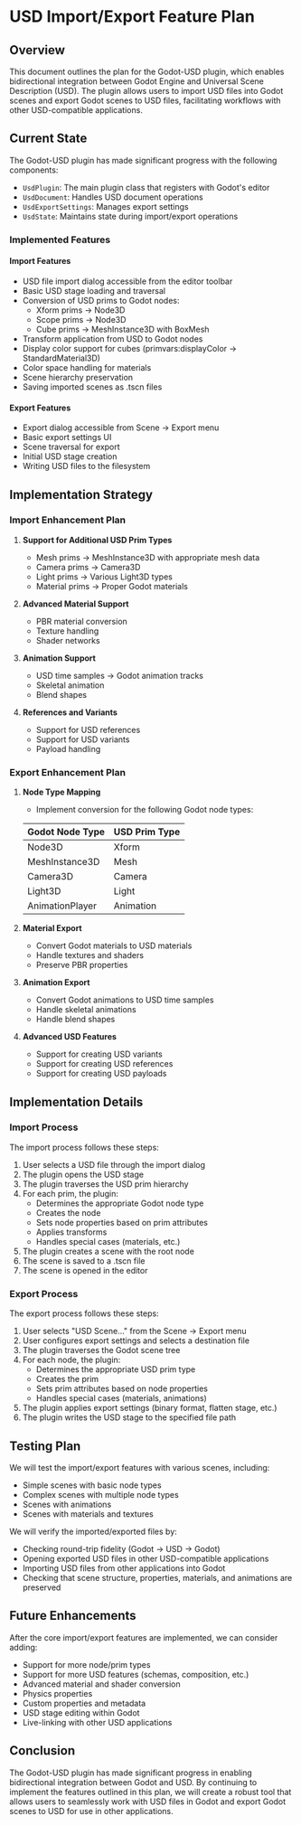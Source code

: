 # USD Import/Export Feature Plan

## Overview

This document outlines the plan for the Godot-USD plugin, which enables bidirectional integration between Godot Engine and Universal Scene Description (USD). The plugin allows users to import USD files into Godot scenes and export Godot scenes to USD files, facilitating workflows with other USD-compatible applications.

## Current State

The Godot-USD plugin has made significant progress with the following components:

- `UsdPlugin`: The main plugin class that registers with Godot's editor
- `UsdDocument`: Handles USD document operations
- `UsdExportSettings`: Manages export settings
- `UsdState`: Maintains state during import/export operations

### Implemented Features

#### Import Features
- USD file import dialog accessible from the editor toolbar
- Basic USD stage loading and traversal
- Conversion of USD prims to Godot nodes:
  - Xform prims → Node3D
  - Scope prims → Node3D
  - Cube prims → MeshInstance3D with BoxMesh
- Transform application from USD to Godot nodes
- Display color support for cubes (primvars:displayColor → StandardMaterial3D)
- Color space handling for materials
- Scene hierarchy preservation
- Saving imported scenes as .tscn files

#### Export Features
- Export dialog accessible from Scene → Export menu
- Basic export settings UI
- Scene traversal for export
- Initial USD stage creation
- Writing USD files to the filesystem

## Implementation Strategy

### Import Enhancement Plan

1. **Support for Additional USD Prim Types**
   - Mesh prims → MeshInstance3D with appropriate mesh data
   - Camera prims → Camera3D
   - Light prims → Various Light3D types
   - Material prims → Proper Godot materials

2. **Advanced Material Support**
   - PBR material conversion
   - Texture handling
   - Shader networks

3. **Animation Support**
   - USD time samples → Godot animation tracks
   - Skeletal animation
   - Blend shapes

4. **References and Variants**
   - Support for USD references
   - Support for USD variants
   - Payload handling

### Export Enhancement Plan

1. **Node Type Mapping**
   - Implement conversion for the following Godot node types:

   | Godot Node Type | USD Prim Type |
   |-----------------|---------------|
   | Node3D          | Xform         |
   | MeshInstance3D  | Mesh          |
   | Camera3D        | Camera        |
   | Light3D         | Light         |
   | AnimationPlayer | Animation     |

2. **Material Export**
   - Convert Godot materials to USD materials
   - Handle textures and shaders
   - Preserve PBR properties

3. **Animation Export**
   - Convert Godot animations to USD time samples
   - Handle skeletal animations
   - Handle blend shapes

4. **Advanced USD Features**
   - Support for creating USD variants
   - Support for creating USD references
   - Support for creating USD payloads

## Implementation Details

### Import Process

The import process follows these steps:

1. User selects a USD file through the import dialog
2. The plugin opens the USD stage
3. The plugin traverses the USD prim hierarchy
4. For each prim, the plugin:
   - Determines the appropriate Godot node type
   - Creates the node
   - Sets node properties based on prim attributes
   - Applies transforms
   - Handles special cases (materials, etc.)
5. The plugin creates a scene with the root node
6. The scene is saved to a .tscn file
7. The scene is opened in the editor

### Export Process

The export process follows these steps:

1. User selects "USD Scene..." from the Scene → Export menu
2. User configures export settings and selects a destination file
3. The plugin traverses the Godot scene tree
4. For each node, the plugin:
   - Determines the appropriate USD prim type
   - Creates the prim
   - Sets prim attributes based on node properties
   - Handles special cases (materials, animations)
5. The plugin applies export settings (binary format, flatten stage, etc.)
6. The plugin writes the USD stage to the specified file path

## Testing Plan

We will test the import/export features with various scenes, including:

- Simple scenes with basic node types
- Complex scenes with multiple node types
- Scenes with animations
- Scenes with materials and textures

We will verify the imported/exported files by:

- Checking round-trip fidelity (Godot → USD → Godot)
- Opening exported USD files in other USD-compatible applications
- Importing USD files from other applications into Godot
- Checking that scene structure, properties, materials, and animations are preserved

## Future Enhancements

After the core import/export features are implemented, we can consider adding:

- Support for more node/prim types
- Support for more USD features (schemas, composition, etc.)
- Advanced material and shader conversion
- Physics properties
- Custom properties and metadata
- USD stage editing within Godot
- Live-linking with other USD applications

## Conclusion

The Godot-USD plugin has made significant progress in enabling bidirectional integration between Godot and USD. By continuing to implement the features outlined in this plan, we will create a robust tool that allows users to seamlessly work with USD files in Godot and export Godot scenes to USD for use in other applications.
